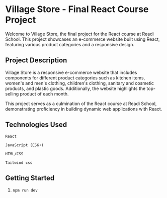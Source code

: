 # Village Store - Final React Course Project

Welcome to Village Store, the final project for the React course at Readi School. This project showcases an e-commerce website built using React, featuring various product categories and a responsive design.

## Project Description
Village Store is a responsive e-commerce website that includes components for different product categories such as kitchen items, women's and men's clothing, children's clothing, sanitary and cosmetic products, and plastic goods. Additionally, the website highlights the top-selling product of each month.

This project serves as a culmination of the React course at Readi School, demonstrating proficiency in building dynamic web applications with React.

## Technologies Used
`React`

`JavaScript (ES6+)`

`HTML/CSS`

`Tailwind css`

## Getting Started

1. `npm run dev`